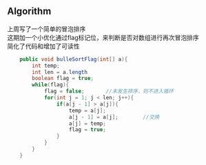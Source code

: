 ## Algorithm
上周写了一个简单的冒泡排序<br>
这期加一个小优化通过flag标记位，来判断是否对数组进行再次冒泡排序<br>简化了代码和增加了可读性
```java
    public void bulleSortFlag(int[] a){
        int temp;
        int len = a.length
        boolean flag = true;
        while(flag){
            flag = false;       //未发生排序，则不进入循环
            for(int j = 1; j < len; j++){
                if(a[j - 1] > a[j]){
                    temp = a[j];
                    a[j - 1] = a[j];        //交换
                    a[j] = temp;
                    flag = true;
                }
            }
        }
    }
```